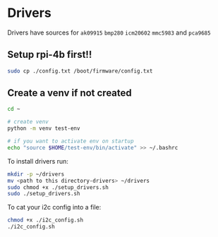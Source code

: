 # Drivers

Drivers have sources for `ak09915` `bmp280` `icm20602`
`mmc5983` and `pca9685`

## Setup rpi-4b first!!
```bash
sudo cp ./config.txt /boot/firmware/config.txt
```

## Create a venv if not created
```bash
cd ~

# create venv
python -m venv test-env

# if you want to activate env on startup 
echo "source $HOME/test-env/bin/activate" >> ~/.bashrc
```

To install drivers run: 

```bash
mkdir -p ~/drivers
mv <path to this directory-drivers> ~/drivers
sudo chmod +x ./setup_drivers.sh 
sudo ./setup_drivers.sh 
```

To cat your i2c config into a file:
```bash
chmod +x ./i2c_config.sh
./i2c_config.sh
```
